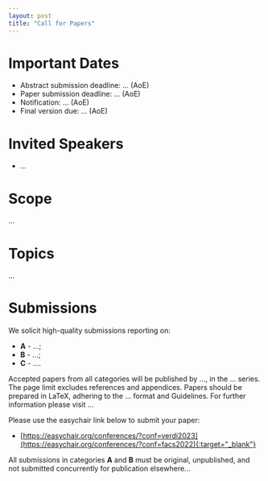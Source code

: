 ```yaml
---
layout: post
title: "Call for Papers"
---
```




# Important Dates

  - Abstract submission deadline: ... (AoE)
  - Paper submission deadline: ... (AoE)
  - Notification: ... (AoE)
  - Final version due: ... (AoE)

# Invited Speakers

  - ...


# Scope

...

# Topics

...

# Submissions

We solicit high-quality submissions reporting on:

  - __A__ - ...;
  - __B__ - ...;
  - __C__ - ....

Accepted papers from all categories will be published by ..., in the ... series. 
The page limit excludes references and appendices. Papers should
be prepared in LaTeX, adhering to the ... format and Guidelines. For
further information please visit ...

Please use the easychair link below to submit your paper:
  
- [https://easychair.org/conferences/?conf=verdi2023](https://easychair.org/conferences/?conf=facs2022){:target="_blank"}


All submissions in categories __A__ and __B__ must be original, unpublished,
and not submitted concurrently for publication elsewhere...
